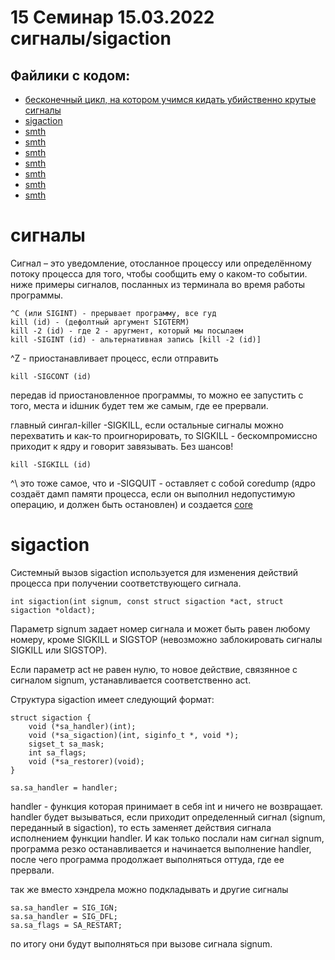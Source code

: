 # 15 Семинар 15.03.2022 сигналы/sigaction

## Файлики с кодом:

* [бесконечный цикл, на котором учимся кидать убийственно крутые сигналы](yess.c)
* [sigaction](sigaction.c)
* [smth](alarm.c)
* [smth](atomic.c)
* [smth](block_sigint.c)
* [smth](sigalarm_full.c)
* [smth](sigaralm_full_2.c)
* [smth](dsignal_child.c)
* [smth](signal_race.c)


#  сигналы

Сигнал – это уведомление, отосланное процессу или определённому потоку процесса для того, чтобы сообщить ему о каком-то событии.
ниже примеры сигналов, посланных из терминала во время работы программы. 

```
^C (или SIGINT) - прерывает программу, все гуд
kill (id) - (дефолтный аргумент SIGTERM)
kill -2 (id) - где 2 - аругмент, который мы посылаем
kill -SIGINT (id) - альтернативная запись [kill -2 (id)]
```


^Z  -  приостанавливает процесс, если отправить 
```
kill -SIGCONT (id) 
```
передав id приостановленное программы, то можно ее запустить с того, места и idшник будет тем же самым, где ее прервали.

главный сингал-killer -SIGKILL, если остальные сигналы можно перехватить и как-то проигнорировать, то SIGKILL - бескомпромиссно приходит к ядру и говорит завязывать. Без шансов!
```
kill -SIGKILL (id) 
```

^\ это тоже самое, что и -SIGQUIT - оставляет с собой coredump (ядро создаёт дамп памяти процесса, если он выполнил недопустимую операцию, и должен быть остановлен) и создается [core](core)


#  sigaction

Системный вызов sigaction используется для изменения действий процесса при получении соответствующего сигнала.

```
int sigaction(int signum, const struct sigaction *act, struct sigaction *oldact);

```
Параметр signum задает номер сигнала и может быть равен любому номеру, кроме SIGKILL и SIGSTOP (невозможно заблокировать сигналы SIGKILL или SIGSTOP).

Если параметр act не равен нулю, то новое действие, связянное с сигналом signum, устанавливается соответственно act.

Структура sigaction имеет следующий формат:
```
struct sigaction {
    void (*sa_handler)(int);
    void (*sa_sigaction)(int, siginfo_t *, void *);
    sigset_t sa_mask;
    int sa_flags;
    void (*sa_restorer)(void);
}
```

```
sa.sa_handler = handler;
```
handler - функция которая принимает в себя int и ничего не возвращает. handler будет вызываться, если приходит определенный сигнал (signum, переданный в sigaction), то есть заменяет действия сигнала исполнением функции handler. И как только послали нам сигнал signum, программа резко останавливается и начинается выполнение handler, после чего программа продолжает выполняться оттуда, где ее прервали.

так же вместо хэндрела можно подкладывать и другие сигналы
```
sa.sa_handler = SIG_IGN;
sa.sa_handler = SIG_DFL;
sa.sa_flags = SA_RESTART;
```
по итогу они будут выполняться при вызове сигнала signum.









